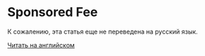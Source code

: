 # Sponsored Fee

К сожалению, эта статья еще не переведена на русский язык.

[Читать на английском](/en/blockchain/waves-protocol/sponsored-fee)
